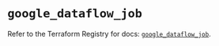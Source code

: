 # `google_dataflow_job`

Refer to the Terraform Registry for docs: [`google_dataflow_job`](https://registry.terraform.io/providers/hashicorp/google/6.41.0/docs/resources/dataflow_job).
